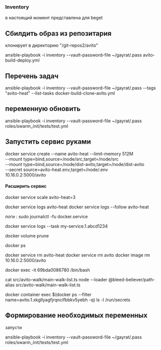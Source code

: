 ### Inventory
в настоящий момент представлена для beget

## Сбилдить образ из репозитария

клонирует в директорию "/git-repos2/avito"

ansible-playbook -i inventory --vault-password-file ~/gayrat/.pass avito-build-deploy.yml

## Перечень задач
ansible-playbook -i inventory --vault-password-file ~/gayrat/.pass --tags "avito-heat" --list-tasks  docker-build-clone-avito.yml

## переменную обновить
ansible-playbook -i inventory --vault-password-file ~/gayrat/.pass  roles/swarm_init/tests/test.yml

## Запустить сервис руками

docker service create --name avito-heat --limit-memory 512M \
--mount type=bind,source=/node/src,target=/node/src \
--mount type=bind,source=/node/dist-avito,target=/node/dist-avito \
--secret source=avito-heat.env,target=/node/.env \
10.16.0.2:5000/avito

#### Расширить сервис
docker service scale avito-heat=3


docker service logs avito-heat
docker service logs --follow avito-heat

логи :
sudo journalctl -fu docker.service

docker service logs --task my-service.1.abcd1234

docker volume prune

docker ps

docker service rm avito-heat
docker service rm avito
docker image rm 10.16.0.2:5000/avito

docker exec -it 69bda0086780 /bin/bash

cat src/avito-walk/main-walk-list.ts
node --loader @bleed-believer/path-alias src/avito-walk/main-walk-list.ts

docker container exec $(docker ps --filter name=avito.1.xkgllyagfjrqncifbbkv5yebh -q) ls -l /run/secrets



## Формирование необходимых переменных
запусти

ansible-playbook -i inventory --vault-password-file ~/gayrat/.pass  roles/swarm_init/tests/test.yml